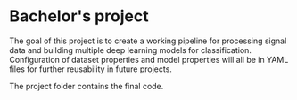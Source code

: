 # Bachelor's project
The goal of this project is to create a working pipeline for processing signal data and building multiple deep learning models for classification. Configuration of dataset properties and model properties will all be in YAML files for further reusability in future projects.

The project folder contains the final code. 
